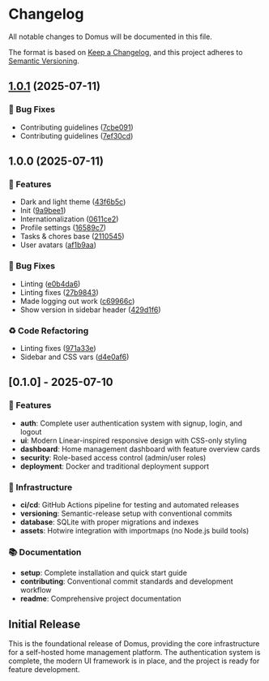 # Changelog

All notable changes to Domus will be documented in this file.

The format is based on [Keep a Changelog](https://keepachangelog.com/en/1.0.0/),
and this project adheres to [Semantic Versioning](https://semver.org/spec/v2.0.0.html).

<!-- CHANGELOG:INSERT -->

## [1.0.1](https://github.com/kaskajp/domus/compare/v1.0.0...v1.0.1) (2025-07-11)

### 🐛 Bug Fixes

* Contributing guidelines ([7cbe091](https://github.com/kaskajp/domus/commit/7cbe09114b0f2da38443992d32b49646a6dc4ca0))
* Contributing guidelines ([7ef30cd](https://github.com/kaskajp/domus/commit/7ef30cdb4e8173a3ff154fb74b3f2492430fe6b5))

## 1.0.0 (2025-07-11)

### 🚀 Features

* Dark and light theme ([43f6b5c](https://github.com/kaskajp/domus/commit/43f6b5c8eaa5306cfed44c2e2f04386392912273))
* Init ([9a9bee1](https://github.com/kaskajp/domus/commit/9a9bee1c12a52efb519969fc30064ab26429b953))
* Internationalization ([0611ce2](https://github.com/kaskajp/domus/commit/0611ce22c285ea62f8d9028907d41ab27cff4baa))
* Profile settings ([16589c7](https://github.com/kaskajp/domus/commit/16589c79e7042721df4630146ac25ec444ddf9f4))
* Tasks & chores base ([2110545](https://github.com/kaskajp/domus/commit/21105450896867a2255afcd43dbbf0fcc72a209d))
* User avatars ([af1b9aa](https://github.com/kaskajp/domus/commit/af1b9aa201468ce438394822318f9dd33303c033))

### 🐛 Bug Fixes

* Linting ([e0b4da6](https://github.com/kaskajp/domus/commit/e0b4da64bf88930d7d7b422c4122021a2af3b230))
* Linting fixes ([27b9843](https://github.com/kaskajp/domus/commit/27b984323797ae015d6842247ce2dfd53a900008))
* Made logging out work ([c69966c](https://github.com/kaskajp/domus/commit/c69966c763a9f41f5e9f232fa399eba1ad2b562b))
* Show version in sidebar header ([429d1f6](https://github.com/kaskajp/domus/commit/429d1f6063b48c4599746383c03fc10b462b1aea))

### ♻️ Code Refactoring

* Linting fixes ([971a33e](https://github.com/kaskajp/domus/commit/971a33e1af219565657687963daf6f7275d315d1))
* Sidebar and CSS vars ([d4e0af6](https://github.com/kaskajp/domus/commit/d4e0af66478893d200144da91742a5d95bf4b17c))

## [0.1.0] - 2025-07-10

### 🚀 Features
- **auth**: Complete user authentication system with signup, login, and logout
- **ui**: Modern Linear-inspired responsive design with CSS-only styling
- **dashboard**: Home management dashboard with feature overview cards
- **security**: Role-based access control (admin/user roles)
- **deployment**: Docker and traditional deployment support

### 🔧 Infrastructure
- **ci/cd**: GitHub Actions pipeline for testing and automated releases
- **versioning**: Semantic-release setup with conventional commits
- **database**: SQLite with proper migrations and indexes
- **assets**: Hotwire integration with importmaps (no Node.js build tools)

### 📚 Documentation
- **setup**: Complete installation and quick start guide
- **contributing**: Conventional commit standards and development workflow
- **readme**: Comprehensive project documentation

## Initial Release

This is the foundational release of Domus, providing the core infrastructure for a self-hosted home management platform. The authentication system is complete, the modern UI framework is in place, and the project is ready for feature development.
